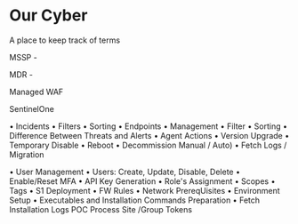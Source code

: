 # Our Cyber 
 A place to keep track of terms 

MSSP -

MDR -

Managed WAF

SentinelOne 

• Incidents
• Filters
• Sorting
• Endpoints
• Management
• Filter
• Sorting
• Difference Between Threats and Alerts
• Agent Actions
• Version Upgrade
• Temporary Disable
• Reboot
• Decommission Manual / Auto)
• Fetch Logs / Migration

• User Management
• Users: Create, Update, Disable, Delete
• Enable/Reset MFA
• API Key Generation
• Role's Assignment
• Scopes
• Tags
• S1 Deployment
• FW Rules
• Network PrereqUisites
• Environment Setup
• Executables and Installation
Commands Preparation
• Fetch Installation Logs
POC Process
Site /Group Tokens